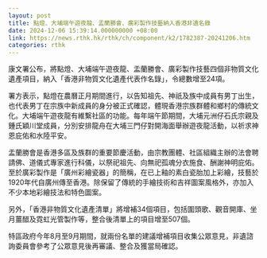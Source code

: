 ```yaml
---
layout: post
title: 點燈、大埔端午遊夜龍、盂蘭勝會、廣彩製作技藝納入香港非遺名錄
date: 2024-12-06 15:39:14.000000000 +08:00
link: https://news.rthk.hk/rthk/ch/component/k2/1782387-20241206.htm
categories: rthk
---
```


康文署公布，將點燈、大埔端午遊夜龍、盂蘭勝會、廣彩製作技藝四個非物質文化遺產項目，納入「香港非物質文化遺產代表作名錄」，令總數增至24項。

署方表示，點燈在農曆正月期間進行，以告知祖先、神祇及族中成員有男丁出生，也代表男丁在宗族中新成員的身分被正式確認，體現香港宗族群體和鄉村的傳統文化。大埔端午遊夜龍有維繫社區的功能。每年端午節期間，大埔元洲仔石氏宗親及鍾氏穎川堂成員，分別安排龍舟在大埔三門仔對開海面舉辦遊夜龍活動，以祈求神恩庇佑和水陸平安。
 
盂蘭勝會是香港多區及族群的重要節慶活動，由宗教團體、社區組織主辦的法會聘請佛、道儀式專家進行科儀，以祭祀祖先、向無祀孤魂分衣施食、酬謝神明庇佑。至於廣彩製作是「廣州彩繪瓷器」的簡稱，在已上釉的素白瓷胎加上彩繪，技藝於1920年代自廣州傳至香港。除保留了傳統的手繪技術和吉祥圖案風格外，亦加入不少本地彩繪技法和特色圖案。

另外，「香港非物質文化遺產清單」將增補34個項目，包括圍頭歌、觀音開庫、坐月薑醋及霓虹光管製作等，整合後清單上的項目增至507個。

特區政府今年8月至9月期間，就兩份名單的建議增補項目收集公眾意見，非遺諮詢委員會參考了公眾意見後再審議、整合及獲當局確認。
